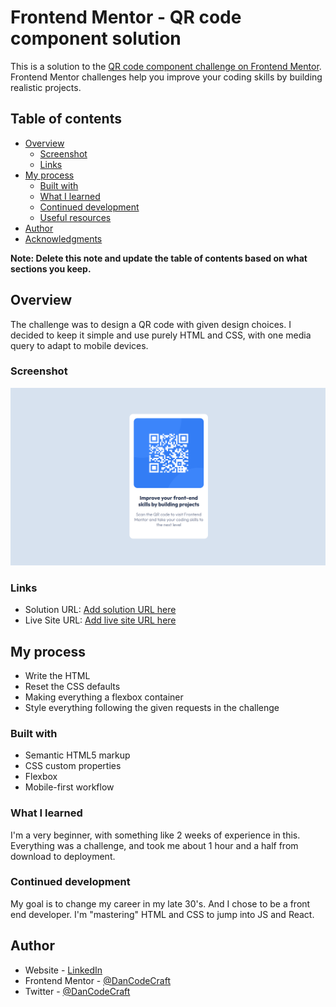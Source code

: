 # Frontend Mentor - QR code component solution

This is a solution to the [QR code component challenge on Frontend Mentor](https://www.frontendmentor.io/challenges/qr-code-component-iux_sIO_H). Frontend Mentor challenges help you improve your coding skills by building realistic projects.

## Table of contents

- [Overview](#overview)
  - [Screenshot](#screenshot)
  - [Links](#links)
- [My process](#my-process)
  - [Built with](#built-with)
  - [What I learned](#what-i-learned)
  - [Continued development](#continued-development)
  - [Useful resources](#useful-resources)
- [Author](#author)
- [Acknowledgments](#acknowledgments)

**Note: Delete this note and update the table of contents based on what sections you keep.**

## Overview

The challenge was to design a QR code with given design choices.
I decided to keep it simple and use purely HTML and CSS, with one media query to adapt to mobile devices.

### Screenshot

![](./qrCodeFEMScreenshot.png)

### Links

- Solution URL: [Add solution URL here](https://github.com/DanCodeCraft/FEM-qrCodeComponent)
- Live Site URL: [Add live site URL here](https://fem-qr-code-component-ebon.vercel.app/)

## My process

- Write the HTML
- Reset the CSS defaults
- Making everything a flexbox container
- Style everything following the given requests in the challenge

### Built with

- Semantic HTML5 markup
- CSS custom properties
- Flexbox
- Mobile-first workflow

### What I learned

I'm a very beginner, with something like 2 weeks of experience in this.
Everything was a challenge, and took me about 1 hour and a half from download to deployment.

### Continued development

My goal is to change my career in my late 30's.
And I chose to be a front end developer.
I'm "mastering" HTML and CSS to jump into JS and React.

## Author

- Website - [LinkedIn](https://www.linkedin.com/in/adannjacinto/)
- Frontend Mentor - [@DanCodeCraft](https://www.frontendmentor.io/profile/DanCodeCraft)
- Twitter - [@DanCodeCraft](https://twitter.com/DanCodeCraft)
